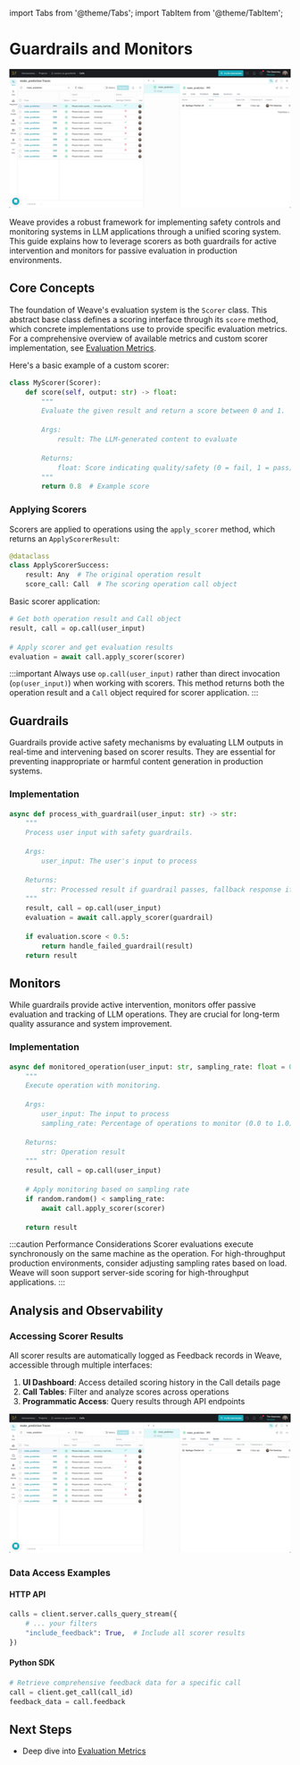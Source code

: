 import Tabs from '@theme/Tabs';
import TabItem from '@theme/TabItem';

# Guardrails and Monitors

![Feedback](./../../../static/img/guardrails_scorers.png)

Weave provides a robust framework for implementing safety controls and monitoring systems in LLM applications through a unified scoring system. This guide explains how to leverage scorers as both guardrails for active intervention and monitors for passive evaluation in production environments.

## Core Concepts

The foundation of Weave's evaluation system is the `Scorer` class. This abstract base class defines a scoring interface through its `score` method, which concrete implementations use to provide specific evaluation metrics. For a comprehensive overview of available metrics and custom scorer implementation, see [Evaluation Metrics](./scorers.md).

Here's a basic example of a custom scorer:

```python
class MyScorer(Scorer):
    def score(self, output: str) -> float:
        """
        Evaluate the given result and return a score between 0 and 1.
        
        Args:
            result: The LLM-generated content to evaluate
            
        Returns:
            float: Score indicating quality/safety (0 = fail, 1 = pass)
        """
        return 0.8  # Example score
```

### Applying Scorers

Scorers are applied to operations using the `apply_scorer` method, which returns an `ApplyScorerResult`:

```python
@dataclass
class ApplyScorerSuccess:
    result: Any  # The original operation result
    score_call: Call  # The scoring operation call object
```

Basic scorer application:

```python
# Get both operation result and Call object
result, call = op.call(user_input)

# Apply scorer and get evaluation results
evaluation = await call.apply_scorer(scorer)
```

:::important
Always use `op.call(user_input)` rather than direct invocation (`op(user_input)`) when working with scorers. This method returns both the operation result and a `Call` object required for scorer application.
:::

## Guardrails

Guardrails provide active safety mechanisms by evaluating LLM outputs in real-time and intervening based on scorer results. They are essential for preventing inappropriate or harmful content generation in production systems.

### Implementation

```python
async def process_with_guardrail(user_input: str) -> str:
    """
    Process user input with safety guardrails.
    
    Args:
        user_input: The user's input to process
        
    Returns:
        str: Processed result if guardrail passes, fallback response if it fails
    """
    result, call = op.call(user_input)
    evaluation = await call.apply_scorer(guardrail)
    
    if evaluation.score < 0.5:
        return handle_failed_guardrail(result)
    return result
```

## Monitors

While guardrails provide active intervention, monitors offer passive evaluation and tracking of LLM operations. They are crucial for long-term quality assurance and system improvement.

### Implementation

```python
async def monitored_operation(user_input: str, sampling_rate: float = 0.25) -> str:
    """
    Execute operation with monitoring.
    
    Args:
        user_input: The input to process
        sampling_rate: Percentage of operations to monitor (0.0 to 1.0)
        
    Returns:
        str: Operation result
    """
    result, call = op.call(user_input)
    
    # Apply monitoring based on sampling rate
    if random.random() < sampling_rate:
        await call.apply_scorer(scorer)
    
    return result
```

:::caution Performance Considerations
Scorer evaluations execute synchronously on the same machine as the operation. For high-throughput production environments, consider adjusting sampling rates based on load. Weave will soon support server-side scoring for high-throughput applications.
:::

## Analysis and Observability

### Accessing Scorer Results

All scorer results are automatically logged as Feedback records in Weave, accessible through multiple interfaces:

1. **UI Dashboard**: Access detailed scoring history in the Call details page
2. **Call Tables**: Filter and analyze scores across operations
3. **Programmatic Access**: Query results through API endpoints

![Feedback](./../../../static/img/guardrails_scorers.png)

### Data Access Examples

#### HTTP API
```python
calls = client.server.calls_query_stream({
    # ... your filters
    "include_feedback": True,  # Include all scorer results
})
```

#### Python SDK
```python
# Retrieve comprehensive feedback data for a specific call
call = client.get_call(call_id)
feedback_data = call.feedback
```

## Next Steps

- Deep dive into [Evaluation Metrics](./scorers.md)
